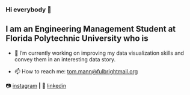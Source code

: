 ### Hi everybody 👋

## I am an Engineering Management Student at Florida Polytechnic University who is 


- 🔭 I’m currently working on improving my data visualization skills and convey them in an interesting data story.

- 📫 How to reach me: tom.mann@fulbrightmail.org




📷 [instagram][instagram] **|** 
👔 [linkedin][linkedin]


[instagram]: https://instagram.com/tommnn_
[linkedin]: https://www.linkedin.com/in/tom-mann-180a261a0/
